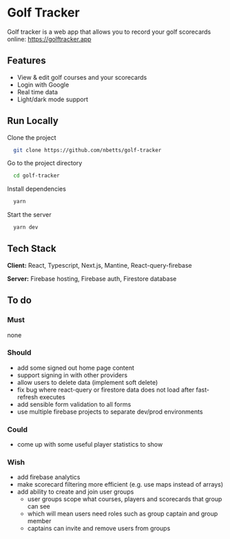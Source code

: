 
# Golf Tracker

Golf tracker is a web app that allows you to record your golf scorecards online: <https://golftracker.app>

## Features

- View & edit golf courses and your scorecards
- Login with Google
- Real time data
- Light/dark mode support

## Run Locally

Clone the project

```bash
  git clone https://github.com/nbetts/golf-tracker
```

Go to the project directory

```bash
  cd golf-tracker
```

Install dependencies

```bash
  yarn
```

Start the server

```bash
  yarn dev
```

## Tech Stack

**Client:** React, Typescript, Next.js, Mantine, React-query-firebase

**Server:** Firebase hosting, Firebase auth, Firestore database

## To do

### Must

none

### Should

- add some signed out home page content
- support signing in with other providers
- allow users to delete data (implement soft delete)
- fix bug where react-query or firestore data does not load after fast-refresh executes
- add sensible form validation to all forms
- use multiple firebase projects to separate dev/prod environments

### Could

- come up with some useful player statistics to show

### Wish

- add firebase analytics
- make scorecard filtering more efficient (e.g. use maps instead of arrays)
- add ability to create and join user groups
  - user groups scope what courses, players and scorecards that group can see
  - which will mean users need roles such as group captain and group member
  - captains can invite and remove users from groups
